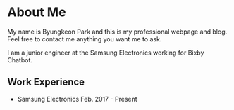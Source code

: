 # About Me

My name is Byungkeon Park and this is my professional webpage and blog. Feel free to contact me anything you want me to ask.

I am a junior engineer at the Samsung Electronics working for Bixby Chatbot.






## Work Experience
* Samsung Electronics
  Feb. 2017 - Present

